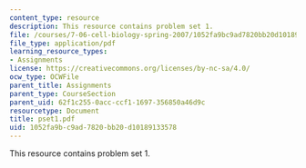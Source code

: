 ```yaml
---
content_type: resource
description: This resource contains problem set 1.
file: /courses/7-06-cell-biology-spring-2007/1052fa9bc9ad7820bb20d10189133578_pset1.pdf
file_type: application/pdf
learning_resource_types:
- Assignments
license: https://creativecommons.org/licenses/by-nc-sa/4.0/
ocw_type: OCWFile
parent_title: Assignments
parent_type: CourseSection
parent_uid: 62f1c255-0acc-ccf1-1697-356850a46d9c
resourcetype: Document
title: pset1.pdf
uid: 1052fa9b-c9ad-7820-bb20-d10189133578
---
```

This resource contains problem set 1.